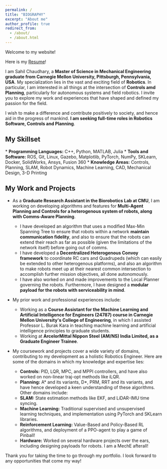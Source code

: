 ```yaml
---
permalink: /
title: "BIOGRAPHY"
excerpt: "About me"
author_profile: true
redirect_from: 
  - /about/
  - /about.html
---
```


Welcome to my website!

Here is my [Resume](http://sahiltchaudhary.github.io/files/Resume.pdf)!

I am Sahil Chaudhary, a **Master of Science in Mechanical Engineering graduate from Carnegie Mellon University, Pittsburgh, Pennsylvania, USA**. My specialization lies in the vast and exciting field of **Robotics**. In particular, I am interested in all things at the intersection of **Controls amd Planning**, particularly for autonomous systems and field robotics. I invite you to explore my work and experiences that have shaped and defined my passion for the field.

I wish to make a difference and contribute positively to society, and hence aid in the progress of mankind. **I am seeking full-time roles in Robotics Software, Controls and Planning**.

<h2>My Skillset</h2>
  * <b>Programming Languages:</b> C++, Python, MATLAB, Julia
  * <b>Tools and Software:</b> ROS, Git, Linux, Gazebo, Matplotlib, PyTorch, NumPy, SKLearn, Docker, SolidWorks, Ansys, Fusion 360
  * <b>Knowledge Areas:</b> Controls, Planning, SLAM, Robot Dynamics, Machine Learning, CAD, Mechanical Design, 3-D Printing 

<h2>My Work and Projects</h2>

* As a **Graduate Research Assistant in the Biorobotics Lab at CMU**, I am working on developing algorithms and features for **Multi-Agent Planning and Controls for a heterogenous system of robots, along with Comms-Aware Planning**.

  * I have developed an algorithm that uses a modified Max-Min Spanning Tree to ensure that robots within a network **maintain communication fidelity**, and also to ensure that the robots can extend their reach as far as possible (given the limitations of the network itself) before going out of comms. 
  * I have developed a **Decentralized Heterogenous Convoy framework** to coordinate RC cars and Quadrupeds (which can easily be extended to other heterogenous platforms), and also an algorithm to make robots meet up at their nearest common intersection to accomplish further mission objectives, all done autonomously. 
  * I have also worked on and made improvements to the Local Planner governing the robots. Furthermore, I have designed a **modular payload for the robots with serviceability in mind**.

* My prior work and professional experiences include:

  * Working as a **Course Assistant for the Machine Learning and Artificial Intelligence for Engineers (24787) course in Carnegie Mellon University's College of Engineering**, in which I assisted Professor L. Burak Kara in teaching machine learning and artificial intelligence principles to graduate students.
  * Working at **ArcelorMittal Nippon Steel (AM/NS) India Limited, as a Graduate Engineer Trainee**.

* My coursework and projects cover a wide variety of domains, contributing to my development as a holistic Robotics Engineer. Here are some of the domains in which my knowledge and expertise lies:

  * <b>Controls:</b> PID, LQR, MPC, and MPPI controllers, and have also worked on non-linear traj-opt methods like iLQR.
  * <b>Planning:</b> A* and its variants, D*, PRM, RRT and its variants, and have hence developed a keen understanding of these algorithms.
Other domains include:
  * <b>SLAM:</b> State estimation methods like EKF, and LiDAR-IMU time syncing.
  * <b>Machine Learning:</b> Traditional supervised and unsupervised learning techniques, and implementation using PyTorch and SKLearn libraries.
  * <b>Reinforcement Learning:</b> Value-Based and Policy-Based RL algorithms, and deployment of a PPO-agent to play a game of Pinball!
  * <b>Hardware:</b> Worked on several hardware projects over the ears, including designing payloads for robots. I am a MechE afterall!

Thank you for taking the time to go through my portfolio. I look forward to any opportunities that come my way!